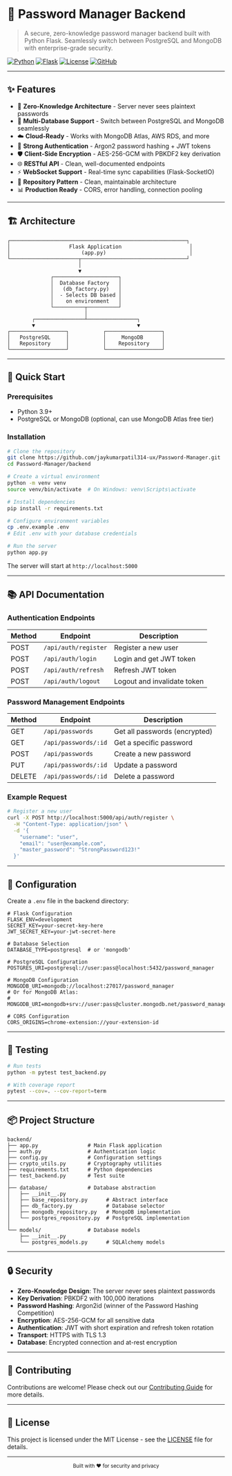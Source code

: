 # 🔐 Password Manager Backend

> A secure, zero-knowledge password manager backend built with Python Flask. Seamlessly switch between PostgreSQL and MongoDB with enterprise-grade security.

[![Python](https://img.shields.io/badge/Python-3.9+-blue.svg)](https://www.python.org/)
[![Flask](https://img.shields.io/badge/Flask-3.1.2-green.svg)](https://flask.palletsprojects.com/)
[![License](https://img.shields.io/badge/License-MIT-yellow.svg)](LICENSE)
[![GitHub](https://img.shields.io/badge/github-repo-green.svg)](https://github.com/jaykumarpatil314-ux/Password-Manager.git)

---

## ✨ Features

- 🔐 **Zero-Knowledge Architecture** - Server never sees plaintext passwords
- 🔄 **Multi-Database Support** - Switch between PostgreSQL and MongoDB seamlessly
- ☁️ **Cloud-Ready** - Works with MongoDB Atlas, AWS RDS, and more
- 🔑 **Strong Authentication** - Argon2 password hashing + JWT tokens
- 🛡️ **Client-Side Encryption** - AES-256-GCM with PBKDF2 key derivation
- 🌐 **RESTful API** - Clean, well-documented endpoints
- ⚡ **WebSocket Support** - Real-time sync capabilities (Flask-SocketIO)
- 🎯 **Repository Pattern** - Clean, maintainable architecture
- 📊 **Production Ready** - CORS, error handling, connection pooling

---

## 🏗️ Architecture

```
┌─────────────────────────────────────────────────────────┐
│                   Flask Application                      │
│                       (app.py)                           │
└──────────────────────┬──────────────────────────────────┘
                       │
                       ▼
              ┌─────────────────────┐
              │  Database Factory   │
              │   (db_factory.py)   │
              │  - Selects DB based │
              │    on environment   │
              └──────────┬──────────┘
                         │
        ┌────────────────┴────────────────┐
        ▼                                 ▼
┌──────────────────┐           ┌──────────────────┐
│   PostgreSQL     │           │     MongoDB      │
│   Repository     │           │    Repository    │
└──────────────────┘           └──────────────────┘
```

---

## 🚀 Quick Start

### Prerequisites

- Python 3.9+
- PostgreSQL or MongoDB (optional, can use MongoDB Atlas free tier)

### Installation

```bash
# Clone the repository
git clone https://github.com/jaykumarpatil314-ux/Password-Manager.git
cd Password-Manager/backend

# Create a virtual environment
python -m venv venv
source venv/bin/activate  # On Windows: venv\Scripts\activate

# Install dependencies
pip install -r requirements.txt

# Configure environment variables
cp .env.example .env
# Edit .env with your database credentials

# Run the server
python app.py
```

The server will start at `http://localhost:5000`

---

## 📚 API Documentation

### Authentication Endpoints

| Method | Endpoint | Description |
|--------|----------|-------------|
| POST | `/api/auth/register` | Register a new user |
| POST | `/api/auth/login` | Login and get JWT token |
| POST | `/api/auth/refresh` | Refresh JWT token |
| POST | `/api/auth/logout` | Logout and invalidate token |

### Password Management Endpoints

| Method | Endpoint | Description |
|--------|----------|-------------|
| GET | `/api/passwords` | Get all passwords (encrypted) |
| GET | `/api/passwords/:id` | Get a specific password |
| POST | `/api/passwords` | Create a new password |
| PUT | `/api/passwords/:id` | Update a password |
| DELETE | `/api/passwords/:id` | Delete a password |

### Example Request

```bash
# Register a new user
curl -X POST http://localhost:5000/api/auth/register \
  -H "Content-Type: application/json" \
  -d '{
    "username": "user",
    "email": "user@example.com",
    "master_password": "StrongPassword123!"
  }'
```

---

## 🔧 Configuration

Create a `.env` file in the backend directory:

```
# Flask Configuration
FLASK_ENV=development
SECRET_KEY=your-secret-key-here
JWT_SECRET_KEY=your-jwt-secret-here

# Database Selection
DATABASE_TYPE=postgresql  # or 'mongodb'

# PostgreSQL Configuration
POSTGRES_URI=postgresql://user:pass@localhost:5432/password_manager

# MongoDB Configuration
MONGODB_URI=mongodb://localhost:27017/password_manager
# Or for MongoDB Atlas:
# MONGODB_URI=mongodb+srv://user:pass@cluster.mongodb.net/password_manager

# CORS Configuration
CORS_ORIGINS=chrome-extension://your-extension-id
```

---

## 🧪 Testing

```bash
# Run tests
python -m pytest test_backend.py

# With coverage report
pytest --cov=. --cov-report=term
```

---

## 📦 Project Structure

```
backend/
├── app.py                # Main Flask application
├── auth.py               # Authentication logic
├── config.py             # Configuration settings
├── crypto_utils.py       # Cryptography utilities
├── requirements.txt      # Python dependencies
├── test_backend.py       # Test suite
│
├── database/             # Database abstraction
│   ├── __init__.py
│   ├── base_repository.py      # Abstract interface
│   ├── db_factory.py           # Database selector
│   ├── mongodb_repository.py   # MongoDB implementation
│   └── postgres_repository.py  # PostgreSQL implementation
│
└── models/               # Database models
    ├── __init__.py
    └── postgres_models.py      # SQLAlchemy models
```

---

## 🔒 Security

- **Zero-Knowledge Design**: The server never sees plaintext passwords
- **Key Derivation**: PBKDF2 with 100,000 iterations
- **Password Hashing**: Argon2id (winner of the Password Hashing Competition)
- **Encryption**: AES-256-GCM for all sensitive data
- **Authentication**: JWT with short expiration and refresh token rotation
- **Transport**: HTTPS with TLS 1.3
- **Database**: Encrypted connection and at-rest encryption

---

## 🤝 Contributing

Contributions are welcome! Please check out our [Contributing Guide](../CONTRIBUTING.md) for more details.

---

## 📄 License

This project is licensed under the MIT License - see the [LICENSE](../LICENSE.md) file for details.

---

<div align="center">
  <sub>Built with ❤️ for security and privacy</sub>
</div>